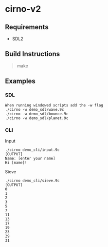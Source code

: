 # cirno-v2

## Requirements

- SDL2

## Build Instructions

> make

## Examples

### SDL

```
When running windowed scripts add the -w flag
./cirno -w demo_sdl/wave.9c
./cirno -w demo_sdl/bounce.9c
./cirno -w demo_sdl/planet.9c
```

### CLI

Input
``` 
./cirno demo_cli/input.9c
[OUTPUT]
Name: [enter your name]
Hi [name]!
```

Sieve
```
./cirno demo_cli/sieve.9c
[OUTPUT]
0 
1 
2 
3 
5 
7 
11 
13 
17 
19 
23 
29 
31
```
